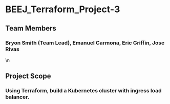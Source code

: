 # BEEJ_Terraform_Project-3

## Team Members
### Bryon Smith (Team Lead), Emanuel Carmona, Eric Griffin, Jose Rivas
 
\n
## Project Scope
### Using Terraform, build a Kubernetes cluster with ingress load balancer.